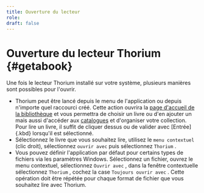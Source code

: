 ```yaml
---
title: Ouverture du lecteur
role: 
draft: false
---
```




# Ouverture du lecteur Thorium {#getabook}

Une fois le lecteur Thorium installé sur votre système, plusieurs manières sont possibles pour l'ouvrir.

- Thorium peut être lancé depuis le menu de l'application ou depuis n'importe quel raccourci créé. Cette action ouvrira la [page d'accueil de la bibliothèque]() et vous permettra de choisir un livre ou d'en ajouter un mais aussi d'accéder aux [catalogues]() et d'organiser votre collection. Pour lire un livre, il suffit de cliquer dessus ou de valider avec [Entrée]{.kbd} lorsqu'il est sélectionné.
- Sélectionnez le livre que vous souhaitez lire, utilisez le `menu contextuel` (clic droit), sélectionnez `ouvrir avec` puis sélectionnez `Thorium` .
- Vous pouvez définir l'application par défaut pour certains types de fichiers via les paramètres Windows. Sélectionnez un fichier, ouvrez le menu contextuel, sélectionnez `Ouvrir avec` , dans la fenêtre contextuelle sélectionnez `Thorium` , cochez la case `Toujours ouvrir avec` . Cette opération doit être répétée pour chaque format de fichier que vous souhaitez lire avec Thorium. 
